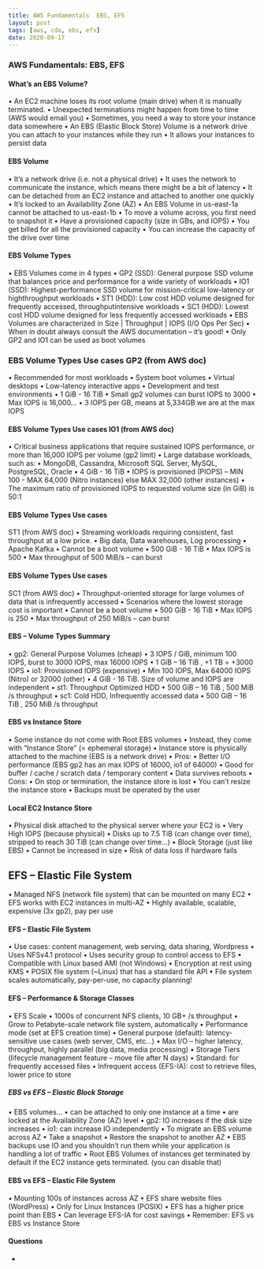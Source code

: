 ```yaml
---
title: AWS Fundamentals  EBS, EFS
layout: post
tags: [aws, cda, ebs, efs]
date: 2020-09-17
---
```


### AWS Fundamentals: EBS, EFS
#### What’s an EBS Volume?
• An EC2 machine loses its root volume (main drive) when it is manually
terminated.
• Unexpected terminations might happen from time to time (AWS would
email you)
• Sometimes, you need a way to store your instance data somewhere
• An EBS (Elastic Block Store) Volume is a network drive you can attach
to your instances while they run
• It allows your instances to persist data
#### EBS Volume
• It’s a network drive (i.e. not a physical drive)
• It uses the network to communicate the instance, which means there might be a bit of
latency
• It can be detached from an EC2 instance and attached to another one quickly
• It’s locked to an Availability Zone (AZ)
• An EBS Volume in us-east-1a cannot be attached to us-east-1b
• To move a volume across, you first need to snapshot it
• Have a provisioned capacity (size in GBs, and IOPS)
• You get billed for all the provisioned capacity
• You can increase the capacity of the drive over time
#### EBS Volume Types
• EBS Volumes come in 4 types
• GP2 (SSD): General purpose SSD volume that balances price and performance for a
wide variety of workloads
• IO1 (SSD): Highest-performance SSD volume for mission-critical low-latency or highthroughput
workloads
• ST1 (HDD): Low cost HDD volume designed for frequently accessed, throughputintensive
workloads
• SC1 (HDD): Lowest cost HDD volume designed for less frequently accessed workloads
• EBS Volumes are characterized in Size | Throughput | IOPS (I/O Ops Per Sec)
• When in doubt always consult the AWS documentation – it’s good!
• Only GP2 and IO1 can be used as boot volumes
### EBS Volume Types Use cases GP2 (from AWS doc)
• Recommended for most workloads
• System boot volumes
• Virtual desktops
• Low-latency interactive apps
• Development and test environments
• 1 GiB - 16 TiB
• Small gp2 volumes can burst IOPS to 3000
• Max IOPS is 16,000…
• 3 IOPS per GB, means at 5,334GB we are at the max IOPS
#### EBS Volume Types Use cases IO1 (from AWS doc)
• Critical business applications that require sustained IOPS performance, or
more than 16,000 IOPS per volume (gp2 limit)
• Large database workloads, such as:
• MongoDB, Cassandra, Microsoft SQL Server, MySQL, PostgreSQL, Oracle
• 4 GiB - 16 TiB
• IOPS is provisioned (PIOPS) – MIN 100 - MAX 64,000 (Nitro instances) else
MAX 32,000 (other instances)
• The maximum ratio of provisioned IOPS to requested volume size (in GiB) is
50:1
#### EBS Volume Types Use cases
ST1 (from AWS doc)
• Streaming workloads requiring consistent, fast throughput at a low price.
• Big data, Data warehouses, Log processing
• Apache Kafka
• Cannot be a boot volume
• 500 GiB - 16 TiB
• Max IOPS is 500
• Max throughput of 500 MiB/s – can burst
#### EBS Volume Types Use cases
SC1 (from AWS doc)
• Throughput-oriented storage for large volumes of data that is
infrequently accessed
• Scenarios where the lowest storage cost is important
• Cannot be a boot volume
• 500 GiB - 16 TiB
• Max IOPS is 250
• Max throughput of 250 MiB/s – can burst
#### EBS – Volume Types Summary
• gp2: General Purpose Volumes (cheap)
• 3 IOPS / GiB, minimum 100 IOPS, burst to 3000 IOPS, max 16000 IOPS
• 1 GiB – 16 TiB , +1 TB = +3000 IOPS
• io1: Provisioned IOPS (expensive)
• Min 100 IOPS, Max 64000 IOPS (Nitro) or 32000 (other)
• 4 GiB - 16 TiB. Size of volume and IOPS are independent
• st1: Throughput Optimized HDD
• 500 GiB – 16 TiB , 500 MiB /s throughput
• sc1: Cold HDD, Infrequently accessed data
• 500 GiB – 16 TiB , 250 MiB /s throughput
#### EBS vs Instance Store
• Some instance do not come with Root EBS volumes
• Instead, they come with “Instance Store” (= ephemeral storage)
• Instance store is physically attached to the machine (EBS is a network drive)
• Pros:
• Better I/O performance (EBS gp2 has an max IOPS of 16000, io1 of 64000)
• Good for buffer / cache / scratch data / temporary content
• Data survives reboots
• Cons:
• On stop or termination, the instance store is lost
• You can’t resize the instance store
• Backups must be operated by the user
#### Local EC2 Instance Store
• Physical disk attached to the
physical server where your EC2 is
• Very High IOPS (because physical)
• Disks up to 7.5 TiB (can change
over time), stripped to reach 30
TiB (can change over time…)
• Block Storage (just like EBS)
• Cannot be increased in size
• Risk of data loss if hardware fails
## EFS – Elastic File System
• Managed NFS (network file system) that can be mounted on many EC2
• EFS works with EC2 instances in multi-AZ
• Highly available, scalable, expensive (3x gp2), pay per use
#### EFS – Elastic File System
• Use cases: content management, web serving, data sharing, Wordpress
• Uses NFSv4.1 protocol
• Uses security group to control access to EFS
• Compatible with Linux based AMI (not Windows)
• Encryption at rest using KMS
• POSIX file system (~Linux) that has a standard file API
• File system scales automatically, pay-per-use, no capacity planning!
#### EFS – Performance & Storage Classes
• EFS Scale
• 1000s of concurrent NFS clients, 10 GB+ /s throughput
• Grow to Petabyte-scale network file system, automatically
• Performance mode (set at EFS creation time)
• General purpose (default): latency-sensitive use cases (web server, CMS, etc…)
• Max I/O – higher latency, throughput, highly parallel (big data, media processing)
• Storage Tiers (lifecycle management feature – move file after N days)
• Standard: for frequently accessed files
• Infrequent access (EFS-IA): cost to retrieve files, lower price to store
##### EBS vs EFS – Elastic Block Storage
• EBS volumes…
• can be attached to only one instance at a time
• are locked at the Availability Zone (AZ) level
• gp2: IO increases if the disk size increases
• io1: can increase IO independently
• To migrate an EBS volume across AZ
• Take a snapshot
• Restore the snapshot to another AZ
• EBS backups use IO and you shouldn’t run them
while your application is handling a lot of traffic
• Root EBS Volumes of instances get terminated
by default if the EC2 instance gets terminated.
(you can disable that)
#### EBS vs EFS – Elastic File System
• Mounting 100s of instances across AZ
• EFS share website files (WordPress)
• Only for Linux Instances (POSIX)
• EFS has a higher price point than EBS
• Can leverage EFS-IA for cost savings
• Remember: EFS vs EBS vs Instance Store
#### Questions
-
